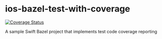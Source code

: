 # ios-bazel-test-with-coverage

[![Coverage Status](https://coveralls.io/repos/github/tinder-maxwellelliott/ios-bazel-test-with-coverage/badge.svg?branch=master)](https://coveralls.io/github/tinder-maxwellelliott/ios-bazel-test-with-coverage?branch=master)

A sample Swift Bazel project that implements test code coverage reporting

